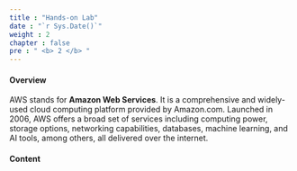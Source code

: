 ```yaml
---
title : "Hands-on Lab"
date : "`r Sys.Date()`"
weight : 2
chapter : false
pre : " <b> 2 </b> "
---
```


#### Overview
AWS stands for **Amazon Web Services**. It is a comprehensive and widely-used cloud computing platform provided by Amazon.com. Launched in 2006, AWS offers a broad set of services including computing power, storage options, networking capabilities, databases, machine learning, and AI tools, among others, all delivered over the internet.


#### Content

